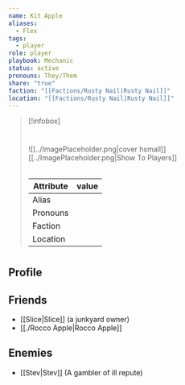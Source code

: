 ```yaml
---
name: Kit Apple
aliases:
  - Flex
tags:
  - player
role: player
playbook: Mechanic
status: active
pronouns: They/Them
share: "true"
faction: "[[Factions/Rusty Nail|Rusty Nail]]"
location: "[[Factions/Rusty Nail|Rusty Nail]]"
---
```



> [!infobox]
> # 
> ![[../ImagePlaceholder.png|cover hsmall]]
> [[../ImagePlaceholder.png|Show To Players]]
> ###### 
> Attribute |  value |
> ---|---|
> Alias | 
> Pronouns | 
> Faction | 
> Location |  |

# 
## Profile

## Friends
- [[Slice|Slice]] (a junkyard owner)
- [[./Rocco Apple|Rocco Apple]] 
## Enemies
- [[Stev|Stev]] (A gambler of ill repute)


